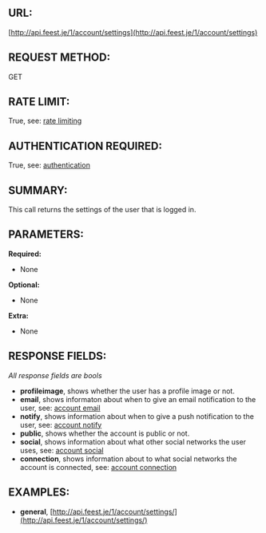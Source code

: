 URL:
----
[http://api.feest.je/1/account/settings](http://api.feest.je/1/account/settings)

REQUEST METHOD:
---------------
GET

RATE LIMIT:
-----------
True, see: [rate limiting](<link naar ratelimitpagina>)

AUTHENTICATION REQUIRED:
------------------------
True, see: [authentication](<link naar authenticationpagina>)

SUMMARY:
--------
This call returns the settings of the user that is logged in.

PARAMETERS:
-----------

**Required:**

 - None

**Optional:**

 - None

**Extra:**

 - None

RESPONSE FIELDS:
----------------

*All response fields are bools*

 - **profileimage**, shows whether the user has a profile image or not.
 - **email**, shows informaton about when to give an email notification to the user, see: [account email](<link naar email pagina>)
 - **notify**, shows information about when to give a push notification to the user, see: [account notify](<link naar notify pagina>)
 - **public**, shows whether the account is public or not.
 - **social**, shows information about what other social networks the user uses, see: [account social](<link naar account social pagina>)
 - **connection**, shows information about to what social networks the account is connected, see: [account connection](<link naar connection pagina>)


EXAMPLES:
---------
 - **general**, [http://api.feest.je/1/account/settings/](http://api.feest.je/1/account/settings/)